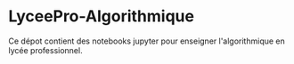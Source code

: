 # LyceePro-Algorithmique
Ce dépot contient des notebooks jupyter pour enseigner l'algorithmique en lycée professionnel.
